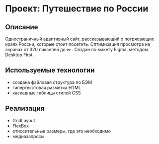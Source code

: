 # Проект: Путешествие по России

## Описание

Одностраничный адаптивный сайт, рассказывающий о потрясающих краях России, которые стоит посетить. 
Оптимизация просмотра на экранах от 320 пикселей до ∞ . Создан по макету Figma, методом Desktop First. 

## Используемые технологии
* создана файловая структура по БЭМ 
* гипертекстовая разметка HTML 
* каскадные таблицы стилей CSS

## Реализация
* GridLayout
* FlexBox
* относительные размеры, где это необходимо
* медиазапросы

